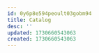 ```yaml
---
id: 0y6p8e594peoult03gobm94
title: Catalog
desc: ''
updated: 1730660543063
created: 1730660543063
---
```

